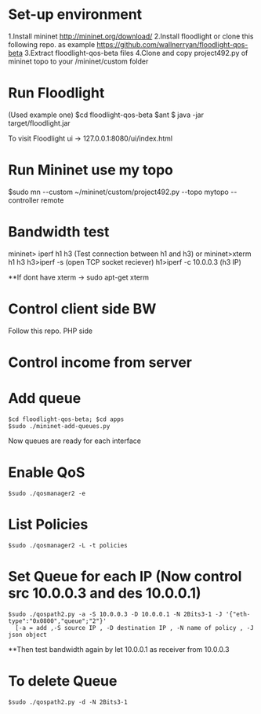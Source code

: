 # Set-up environment
1.Install mininet http://mininet.org/download/
2.Install floodlight or clone this following repo. as example https://github.com/wallnerryan/floodlight-qos-beta
3.Extract floodlight-qos-beta files
4.Clone and copy project492.py of mininet topo to your /mininet/custom folder

# Run Floodlight
(Used example one)
  $cd floodlight-qos-beta
  $ant
  $ java -jar target/floodlight.jar
  
 To visit Floodlight ui -> 127.0.0.1:8080/ui/index.html
 
# Run Mininet use my topo
   $sudo mn --custom ~/mininet/custom/project492.py --topo mytopo --controller remote
   
# Bandwidth test
  mininet> iperf h1 h3 (Test connection between h1 and h3)
  or
  mininet>xterm h1 h3
  h3>iperf -s (open TCP socket reciever)
  h1>iperf -c 10.0.0.3 (h3 IP)
  
  **If dont have xterm -> sudo apt-get xterm
  
# Control client side BW
  Follow this repo. PHP side
  
# Control income from server
  # Add queue
    $cd floodlight-qos-beta; $cd apps
    $sudo ./mininet-add-queues.py
   Now queues are ready for each interface
  # Enable QoS
    $sudo ./qosmanager2 -e
  # List Policies
    $sudo ./qosmanager2 -L -t policies
  # Set Queue for each IP (Now control src 10.0.0.3 and des 10.0.0.1)
    $sudo ./qospath2.py -a -S 10.0.0.3 -D 10.0.0.1 -N 2Bits3-1 -J '{"eth-type":"0x0800","queue";"2"}'
      [-a = add ,-S source IP , -D destination IP , -N name of policy , -J json object
  **Then test bandwidth again by let 10.0.0.1 as receiver from 10.0.0.3
  
  # To delete Queue
    $sudo ./qospath2.py -d -N 2Bits3-1
    

